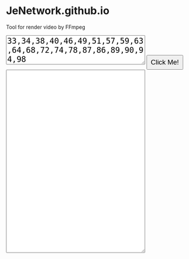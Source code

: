 # JeNetwork.github.io
Tool for render video by FFmpeg
<textarea id="tbx1" style="width:380px; height:80px; font-size:16pt;">33,34,38,40,46,49,51,57,59,63,64,68,72,74,78,87,86,89,90,94,98</textarea>
<input type="button" value="Click Me!" onclick="Loto();" style="width:100px; height:40px; font-size:14pt;"/>
<b id="lb1" style="font-size:16pt; color:green; margin-left:30px;"></b>
<b id="lb2" style="font-size:16pt; color:green; margin-left:30px;"></b>
<b id="lb3" style="font-size:16pt; color:red; margin-left:30px;"></b>
<b id="lb4" style="font-size:16pt; color:red; margin-left:30px;"></b>
<b id="lb5" style="font-size:16pt; color:red; margin-left:30px;"></b>
<textarea id="tbx2" style="width:380px; height:500px;"></textarea>

<script language="JavaScript" type="text/javascript">
function Loto()
{
  var string = document.getElementById("tbx1").value;
  //var array = string.split(',').map(function(n) {return Number(n);});
  var array = string.split(',');
  var sb="";
  for(let i=0; i<array.length; i++) {	sb+="0"+array[i]+",1"+array[i]+",2"+array[i]+",3"+array[i]+",4"+array[i]+",5"+array[i]+",6"+array[i]+",7"+array[i]+",8"+array[i]+",9"+array[i]+","; }
  var n1 = array.length * 230;
  var n2 = array.length * 170;
  var d4=4*n2; var d5=5*n2; var d6=6*n2;
  document.getElementById("tbx2").value = sb;
  document.getElementById("lb1").innerHTML = array.length + " x 230 = " + n1.toString().replace(/\B(?=(\d{3})+\b)/g, ",") + "K";
  document.getElementById("lb2").innerHTML = array.length + " x 170 = " + n2.toString().replace(/\B(?=(\d{3})+\b)/g, ",") + "K";
  document.getElementById("lb3").innerHTML = n2 + " x 4 = " + d4.toString().replace(/\B(?=(\d{3})+\b)/g, ",") + "K";
  document.getElementById("lb4").innerHTML = n2 + " x 5 = " + d5.toString().replace(/\B(?=(\d{3})+\b)/g, ",") + "K";
  document.getElementById("lb5").innerHTML = n2 + " x 6 = " + d6.toString().replace(/\B(?=(\d{3})+\b)/g, ",") + "K";
  navigator.clipboard.writeText(sb); // Copy to Clipboard
}
</script>
